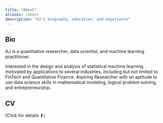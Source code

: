 ```yaml
---
title: "About"
aliases: /about
description: "AJ's biography, education, and experience"
---
```

## Bio

AJ is a quantitative researcher, data scientist, and machine learning practitioner.

Interested in the design and analysis of statistical machine learning motivated by applications to several industries, including but not limited to FinTech and Quantitative Finance. Aspiring Researcher with an aptitude to use data science skills in mathematical modeling, logical problem solving, and entrepreneurship.

## CV

(Click for details ⬇)

